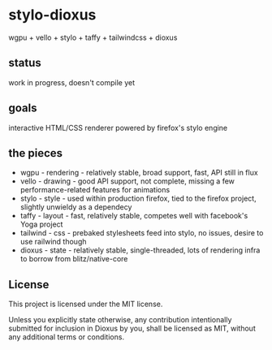 # stylo-dioxus

wgpu + vello + stylo + taffy + tailwindcss + dioxus

## status

work in progress, doesn't compile yet

## goals

interactive HTML/CSS renderer powered by firefox's stylo engine

## the pieces

- wgpu - rendering - relatively stable, broad support, fast, API still in flux
- vello - drawing - good API support, not complete, missing a few performance-related features for animations
- stylo - style - used within production firefox, tied to the firefox project, slightly unwieldy as a dependecy
- taffy - layout - fast, relatively stable, competes well with facebook's Yoga project
- tailwind - css - prebaked stylesheets feed into stylo, no issues, desire to use railwind though
- dioxus - state - relatively stable, single-threaded, lots of rendering infra to borrow from blitz/native-core


## License

This project is licensed under the MIT license.

Unless you explicitly state otherwise, any contribution intentionally submitted for inclusion in Dioxus by you, shall be licensed as MIT, without any additional terms or conditions.
